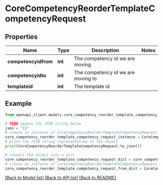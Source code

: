# CoreCompetencyReorderTemplateCompetencyRequest


## Properties

Name | Type | Description | Notes
------------ | ------------- | ------------- | -------------
**competencyidfrom** | **int** | The competency id we are moving | 
**competencyidto** | **int** | The competency id we are moving to | 
**templateid** | **int** | The template id | 

## Example

```python
from openapi_client.models.core_competency_reorder_template_competency_request import CoreCompetencyReorderTemplateCompetencyRequest

# TODO update the JSON string below
json = "{}"
# create an instance of CoreCompetencyReorderTemplateCompetencyRequest from a JSON string
core_competency_reorder_template_competency_request_instance = CoreCompetencyReorderTemplateCompetencyRequest.from_json(json)
# print the JSON string representation of the object
print(CoreCompetencyReorderTemplateCompetencyRequest.to_json())

# convert the object into a dict
core_competency_reorder_template_competency_request_dict = core_competency_reorder_template_competency_request_instance.to_dict()
# create an instance of CoreCompetencyReorderTemplateCompetencyRequest from a dict
core_competency_reorder_template_competency_request_from_dict = CoreCompetencyReorderTemplateCompetencyRequest.from_dict(core_competency_reorder_template_competency_request_dict)
```
[[Back to Model list]](../README.md#documentation-for-models) [[Back to API list]](../README.md#documentation-for-api-endpoints) [[Back to README]](../README.md)


